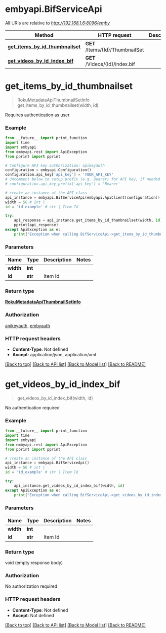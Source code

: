 # embyapi.BifServiceApi

All URIs are relative to *http://192.168.1.6:8096/emby*

Method | HTTP request | Description
------------- | ------------- | -------------
[**get_items_by_id_thumbnailset**](BifServiceApi.md#get_items_by_id_thumbnailset) | **GET** /Items/{Id}/ThumbnailSet | 
[**get_videos_by_id_index_bif**](BifServiceApi.md#get_videos_by_id_index_bif) | **GET** /Videos/{Id}/index.bif | 

# **get_items_by_id_thumbnailset**
> RokuMetadataApiThumbnailSetInfo get_items_by_id_thumbnailset(width, id)



Requires authentication as user

### Example
```python
from __future__ import print_function
import time
import embyapi
from embyapi.rest import ApiException
from pprint import pprint

# Configure API key authorization: apikeyauth
configuration = embyapi.Configuration()
configuration.api_key['api_key'] = 'YOUR_API_KEY'
# Uncomment below to setup prefix (e.g. Bearer) for API key, if needed
# configuration.api_key_prefix['api_key'] = 'Bearer'

# create an instance of the API class
api_instance = embyapi.BifServiceApi(embyapi.ApiClient(configuration))
width = 56 # int | 
id = 'id_example' # str | Item Id

try:
    api_response = api_instance.get_items_by_id_thumbnailset(width, id)
    pprint(api_response)
except ApiException as e:
    print("Exception when calling BifServiceApi->get_items_by_id_thumbnailset: %s\n" % e)
```

### Parameters

Name | Type | Description  | Notes
------------- | ------------- | ------------- | -------------
 **width** | **int**|  | 
 **id** | **str**| Item Id | 

### Return type

[**RokuMetadataApiThumbnailSetInfo**](RokuMetadataApiThumbnailSetInfo.md)

### Authorization

[apikeyauth](../README.md#apikeyauth), [embyauth](../README.md#embyauth)

### HTTP request headers

 - **Content-Type**: Not defined
 - **Accept**: application/json, application/xml

[[Back to top]](#) [[Back to API list]](../README.md#documentation-for-api-endpoints) [[Back to Model list]](../README.md#documentation-for-models) [[Back to README]](../README.md)

# **get_videos_by_id_index_bif**
> get_videos_by_id_index_bif(width, id)



No authentication required

### Example
```python
from __future__ import print_function
import time
import embyapi
from embyapi.rest import ApiException
from pprint import pprint

# create an instance of the API class
api_instance = embyapi.BifServiceApi()
width = 56 # int | 
id = 'id_example' # str | Item Id

try:
    api_instance.get_videos_by_id_index_bif(width, id)
except ApiException as e:
    print("Exception when calling BifServiceApi->get_videos_by_id_index_bif: %s\n" % e)
```

### Parameters

Name | Type | Description  | Notes
------------- | ------------- | ------------- | -------------
 **width** | **int**|  | 
 **id** | **str**| Item Id | 

### Return type

void (empty response body)

### Authorization

No authorization required

### HTTP request headers

 - **Content-Type**: Not defined
 - **Accept**: Not defined

[[Back to top]](#) [[Back to API list]](../README.md#documentation-for-api-endpoints) [[Back to Model list]](../README.md#documentation-for-models) [[Back to README]](../README.md)

